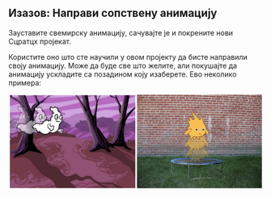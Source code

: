 ## Изазов: Направи сопствену анимацију

Зауставите свемирску анимацију, сачувајте је и покрените нови Сцратцх пројекат.

Користите оно што сте научили у овом пројекту да бисте направили своју анимацију. Може да буде све што желите, али покушајте да анимацију ускладите са позадином коју изаберете. Ево неколико примера:

![снимак екрана](images/space-egs.png)